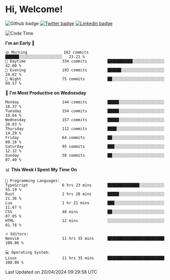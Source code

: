   # Hi, Welcome!
  ![Github badge](https://img.shields.io/github/followers/kraken-afk.svg?style=social&label=Follow&maxAge=2592000)
  [![Twitter badge](https://img.shields.io/badge/-Twitter-00acee?style=flat-square&logo=Twitter&logoColor=white)](https://twitter.com/trshppl)
  [![Linkedin badge](https://img.shields.io/badge/LinkedIn-0077B5?style=flat-square&logo=linkedin&logoColor=white)](https://www.linkedin.com/in/noveanrer)
<!--START_SECTION:waka-->
![Code Time](http://img.shields.io/badge/Code%20Time-150%20hrs%2035%20mins-blue)

**I'm an Early 🐤** 

```text
🌞 Morning                182 commits         ██████░░░░░░░░░░░░░░░░░░░   23.21 % 
🌆 Daytime                334 commits         ███████████░░░░░░░░░░░░░░   42.60 % 
🌃 Evening                193 commits         ██████░░░░░░░░░░░░░░░░░░░   24.62 % 
🌙 Night                  75 commits          ██░░░░░░░░░░░░░░░░░░░░░░░   09.57 % 
```
📅 **I'm Most Productive on Wednesday** 

```text
Monday                   144 commits         █████░░░░░░░░░░░░░░░░░░░░   18.37 % 
Tuesday                  154 commits         █████░░░░░░░░░░░░░░░░░░░░   19.64 % 
Wednesday                157 commits         █████░░░░░░░░░░░░░░░░░░░░   20.03 % 
Thursday                 112 commits         ████░░░░░░░░░░░░░░░░░░░░░   14.29 % 
Friday                   64 commits          ██░░░░░░░░░░░░░░░░░░░░░░░   08.16 % 
Saturday                 95 commits          ███░░░░░░░░░░░░░░░░░░░░░░   12.12 % 
Sunday                   58 commits          ██░░░░░░░░░░░░░░░░░░░░░░░   07.40 % 
```


📊 **This Week I Spent My Time On** 

```text
💬 Programming Languages: 
TypeScript               6 hrs 23 mins       ██████████████░░░░░░░░░░░   55.19 % 
Rust                     2 hrs 28 mins       █████░░░░░░░░░░░░░░░░░░░░   21.36 % 
Lua                      1 hr 21 mins        ███░░░░░░░░░░░░░░░░░░░░░░   11.67 % 
CSS                      48 mins             ██░░░░░░░░░░░░░░░░░░░░░░░   07.05 % 
HTML                     12 mins             ░░░░░░░░░░░░░░░░░░░░░░░░░   01.78 % 

🔥 Editors: 
Neovim                   11 hrs 35 mins      █████████████████████████   100.00 % 

💻 Operating System: 
Linux                    11 hrs 35 mins      █████████████████████████   100.00 % 
```


 Last Updated on 20/04/2024 09:29:58 UTC
<!--END_SECTION:waka-->